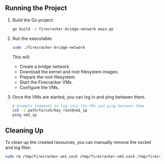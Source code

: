 

## Running the Project

1. Build the Go project:

    ```sh
    go build -o firecracker-bridge-network main.go
    ```

2. Run the executable:

    ```sh
    sudo ./firecracker-bridge-network
    ```

    This will:
    - Create a bridge network.
    - Download the kernel and root filesystem images.
    - Prepare the root filesystem.
    - Start the Firecracker VMs.
    - Configure the VMs.

3. Once the VMs are started, you can log in and ping between them.

    ```sh
    # Example commands to log into the VMs and ping between them
    ssh -i path/to/ssh/key root@vm1_ip
    ping vm2_ip
    ```

## Cleaning Up

To clean up the created resources, you can manually remove the socket and log files:

```sh
sudo rm /tmp/firecracker-vm1.sock /tmp/firecracker-vm2.sock /tmp/firecracker-vm1.log /tmp/firecracker-vm2.log